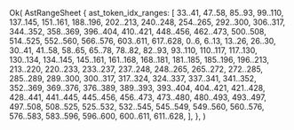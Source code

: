 Ok(
    AstRangeSheet {
        ast_token_idx_ranges: [
            33..41,
            47..58,
            85..93,
            99..110,
            137..145,
            151..161,
            188..196,
            202..213,
            240..248,
            254..265,
            292..300,
            306..317,
            344..352,
            358..369,
            396..404,
            410..421,
            448..456,
            462..473,
            500..508,
            514..525,
            552..560,
            566..576,
            603..611,
            617..628,
            0..6,
            6..13,
            13..26,
            26..30,
            30..41,
            41..58,
            58..65,
            65..78,
            78..82,
            82..93,
            93..110,
            110..117,
            117..130,
            130..134,
            134..145,
            145..161,
            161..168,
            168..181,
            181..185,
            185..196,
            196..213,
            213..220,
            220..233,
            233..237,
            237..248,
            248..265,
            265..272,
            272..285,
            285..289,
            289..300,
            300..317,
            317..324,
            324..337,
            337..341,
            341..352,
            352..369,
            369..376,
            376..389,
            389..393,
            393..404,
            404..421,
            421..428,
            428..441,
            441..445,
            445..456,
            456..473,
            473..480,
            480..493,
            493..497,
            497..508,
            508..525,
            525..532,
            532..545,
            545..549,
            549..560,
            560..576,
            576..583,
            583..596,
            596..600,
            600..611,
            611..628,
        ],
    },
)